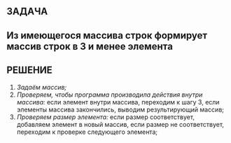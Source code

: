 ## __ЗАДАЧА__ ##

## Из имеющегося массива строк формирует массив строк в 3 и менее элемента ##

## __РЕШЕНИЕ__ ##
1. _Задаём массив;_
2. _Проверяем, чтобы программа производила действия внутри массива:_ если элемент внутри массива, переходим к шагу 3, если элементы массива закончились, выводим результирующий массив;
3. _Проверяем размер элемента:_ если размер соответствует, добавляем элемент в новый массив, если размер не соответствует, переходим к проверке следующего элемента;